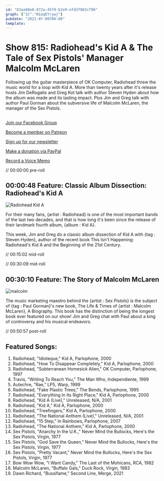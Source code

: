 ```yaml
---
id: "83aa98e8-872a-45f0-b2e9-efd3f083cf96"
graph: {"1C":"N1aqEYrywj"}
pubdate: "2021-07-09T00:00"
template: 
---
```






# Show 815: Radiohead's Kid A & The Tale of Sex Pistols' Manager Malcolm McLaren

Following up the guitar masterpiece of OK Computer, Radiohead threw the music world for a loop with Kid A. More than twenty years after it's release hosts Jim DeRogatis and Greg Kot talk with author Steven Hyden about how the album was made and its lasting impact. Plus Jim and Greg talk with author Paul Gorman about the subversive life of Malcolm McLaren, the manager of the Sex Pistols. 



## 

[Join our Facebook Group](https://bit.ly/3sivr9T)

[Become a member on Patreon](https://bit.ly/3slWZvc)

[Sign up for our newsletter](https://bit.ly/3eEvRnG)

[Make a donation via PayPal](https://bit.ly/3dmt9lU)

[Record a Voice Memo](https://bit.ly/2RyD5Ah)

// 00:00:00 pre-roll



## 00:00:48 Feature: Classic Album Dissection: Radiohead's Kid A

![Radiohead Kid A](https://static.soundopinions.org/assets/815/1C8.jpg)

For their many fans, {artist : Radiohead} is one of the most important bands of the last two decades, and that is how long it's been since the release of their landmark fourth album, {album : Kid A}.

This week, Jim and Greg do a classic album dissection of Kid A with {tag : Steven Hyden}, author of the recent book This Isn't Happening: Radiohead's Kid A and the Beginning of the 21st Century.

// 00:15:02 mid-roll

// 00:30:09 mid-roll



## 00:30:10 Feature: The Story of Malcolm McLaren

![malcolm](https://static.soundopinions.org/images/2021/malcolm.jpeg)

The music marketing maestro behind the {artist : Sex Pistols} is the subject of {tag : Paul Gorman}'s new book, The Life & Times of {artist : Malcolm McLaren}, A Biography. This book has the distinction of being the longest book ever featured on our show! Jim and Greg chat with Paul about a king of controversy and his musical endeavors.

// 00:50:57 post-roll



## Featured Songs:

1. Radiohead, "Idioteque," Kid A, Parlophone, 2000
2. Radiohead, "How To Disappear Completely," Kid A, Parlophone, 2000
3. Radiohead, "Subterranean Homesick Alien," OK Computer, Parlophone, 1997
4. Travis, "Writing To Reach You," The Man Who, Independiente, 1999
5. Autechre, "Rae," LP5, Warp, 1999
6. Radiohead, "Fake Plastic Trees," The Bends, Parlophone, 1995
7. Radiohead, "Everything In Its Right Place," Kid A, Parlophone, 2000
8. Radiohead, "Kid A (Live)," Unreleased, N/A, 2001
9. Radiohead, "Kid A," Kid A, Parlophone, 2000
10. Radiohead, "Treefingers," Kid A, Parlophone, 2000
11. Radiohead, "The National Anthem (Live)," Unreleased, N/A, 2001
12. Radiohead, "15 Step," In Rainbows, Parlophone, 2007
13. Radiohead, "The National Anthem," Kid A, Parlophone, 2000
14. Sex Pistols, "Anarchy In the U.K.," Never Mind the Bullocks, Here's the Sex Pistols, Virgin, 1977
15. Sex Pistols, "God Save the Queen," Never Mind the Bullocks, Here's the Sex Pistols, Virgin, 1977
16. Sex Pistols, "Pretty Vacant," Never Mind the Bullocks, Here's the Sex Pistols, Virgin, 1977
17. Bow Wow Wow, "I Want Candy," The Last of the Mohicans, RCA, 1982
18. Malcolm McLaren, "Buffalo Gals," Duck Rock, Virgin, 1983
19. Dawn Richard, "Bussifame," Second Line, Merge, 2021